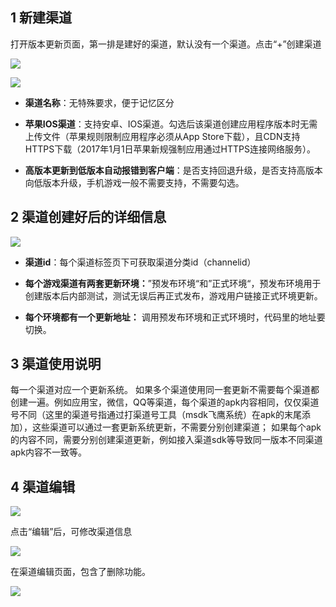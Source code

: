 ## 1 新建渠道

打开版本更新页面，第一排是建好的渠道，默认没有一个渠道。点击“+”创建渠道

![](http://imgcache.tce.fsphere.cn/image/mc.qcloudimg.com/static/img/5ae99eb84c1f90f6efe99aa7a2bb2899/qudao1.png)

![](http://imgcache.tce.fsphere.cn/image/mc.qcloudimg.com/static/img/819f8e8c002b7a17fedf65f6d2b02f10/qudao2.png)

- **渠道名称**：无特殊要求，便于记忆区分

- **苹果IOS渠道**：支持安卓、IOS渠道。勾选后该渠道创建应用程序版本时无需上传文件（苹果规则限制应用程序必须从App Store下载），且CDN支持HTTPS下载（2017年1月1日苹果新规强制应用通过HTTPS连接网络服务）。  

- **高版本更新到低版本自动报错到客户端**：是否支持回退升级，是否支持高版本向低版本升级，手机游戏一般不需要支持，不需要勾选。


## 2 渠道创建好后的详细信息

![](http://imgcache.tce.fsphere.cn/image/mc.qcloudimg.com/static/img/4dd82898c874153e4368ed9c9b022d2d/image.png)

- **渠道id**：每个渠道标签页下可获取渠道分类id（channelid）

- **每个游戏渠道有两套更新环境：**”预发布环境“和”正式环境“，预发布环境用于创建版本后内部测试，测试无误后再正式发布，游戏用户链接正式环境更新。

- **每个环境都有一个更新地址：** 调用预发布环境和正式环境时，代码里的地址要切换。

## 3 渠道使用说明  
  
每一个渠道对应一个更新系统。
如果多个渠道使用同一套更新不需要每个渠道都创建一遍。例如应用宝，微信，QQ等渠道，每个渠道的apk内容相同，仅仅渠道号不同（这里的渠道号指通过打渠道号工具（msdk飞鹰系统）在apk的末尾添加），这些渠道可以通过一套更新系统更新，不需要分别创建渠道；
如果每个apk的内容不同，需要分别创建渠道更新，例如接入渠道sdk等导致同一版本不同渠道apk内容不一致等。


## 4 渠道编辑

![](http://imgcache.tce.fsphere.cn/image/mc.qcloudimg.com/static/img/178afb610b28a5d58e586a24a60cf62a/qudao-bianji1.png)

点击“编辑”后，可修改渠道信息

![](http://imgcache.tce.fsphere.cn/image/mc.qcloudimg.com/static/img/9eed1bdf2a0cae716f0b8aeda6aa51d1/qudao-bianji2.png) 

在渠道编辑页面，包含了删除功能。

![](http://imgcache.tce.fsphere.cn/image/mc.qcloudimg.com/static/img/c4913bfdc592716396a1c267b184200b/qudao-shanchu.png)



